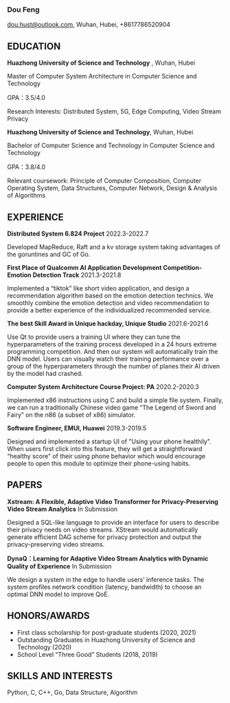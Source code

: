 

### Dou Feng

dou.hust@outlook.com,	Wuhan, Hubei,	+8617786520904

## EDUCATION

**Huazhong University of Science and Technology** , Wuhan, Hubei

Master of Computer System Architecture in Computer Science and Technology

GPA：3.5/4.0

Research Interests: Distributed System, 5G, Edge Computing, Video Stream Privacy



**Huazhong University of Science and Technology**, Wuhan, Hubei

Bachelor of Computer Science and Technology in Computer Science and Technology

GPA：3.8/4.0

Relevant coursework: Principle of Computer Composition, Computer Operating System, Data Structures, Computer Network, Design & Analysis of Algorithms



## EXPERIENCE

**Distributed System 6.824 Project**   2022.3-2022.7

Developed MapReduce, Raft and a kv storage system taking advantages of the goruntines and GC of Go.	

**First Place of Qualcomm AI Application Development Competition-Emotion Detection Track**   2021.3-2021.8

Implemented a “tiktok” like short video application, and design a recommendation algorithm based on the emotion detection technics. We smoothly combine the emotion detection and video recommendation to provide a better experience of the individualized recommended service. 	

**The best Skill Award in Unique hackday, Unique Studio**  2021.6-2021.6

Use Qt to provide users a training UI where they can tune the hyperparameters of the training process developed in a 24 hours extreme programming competition. And then our system will automatically train the DNN model. Users can visually watch their training performance over a group of the hyperparameters through the number of planes their AI driven by the model had crashed.	

**Computer System Architecture Course Project: PA** 2020.2-2020.3

Implemented x86 instructions using C and build a simple file system. Finally, we can run a traditionally Chinese video game “The Legend of Sword and Fairy” on the n86 (a subset of x86) simulator.

**Software Engineer, EMUI, Huawei**   2019.3-2019.5

Designed and implemented a startup UI of "Using your phone healthily". When users first click into this feature, they will get a straightforward “healthy score” of their using phone behavior which would encourage people to open this module to optimize their phone-using habits.	

## PAPERS

**Xstream: A Flexible, Adaptive Video Transformer for Privacy-Preserving Video Stream Analytics**  In Submission

Designed a SQL-like language to provide an interface for users to describe their privacy needs on video streams. XStream would automatically generate efficient DAG scheme for privacy protection and output the privacy-preserving video streams.

**DynaQ：Learning for Adaptive Video Stream Analytics with Dynamic Quality of Experience**  In Submission

We design a system in the edge to handle users’ inference tasks. The system profiles network condition (latency, bandwidth) to choose an optimal DNN model to improve QoE.

## HONORS/AWARDS

* First class scholarship for post-graduate students (2020, 2021)
* Outstanding Graduates in Huazhong University of Science and Technology (2020)
* School Level “Three Good” Students (2018, 2019)	

## SKILLS AND INTERESTS

Python, C, C++, Go, Data Structure, Algorithm	

